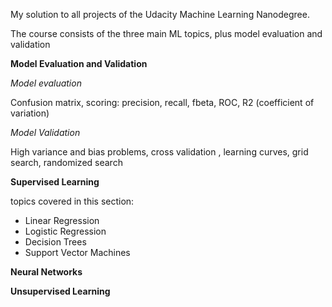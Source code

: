 My solution to all projects of the Udacity Machine Learning Nanodegree.

The course consists of the three main ML topics, plus model evaluation and validation

**Model Evaluation and Validation**

 *Model evaluation*
 
 Confusion matrix, scoring: precision, recall, fbeta, ROC, R2 (coefficient of variation)
 
 *Model Validation*
 
 High variance and bias problems, cross validation , learning curves, grid search, randomized search
 
**Supervised Learning**

topics covered in this section:
  * Linear Regression
  * Logistic Regression
  * Decision Trees
  * Support Vector Machines

**Neural Networks**


**Unsupervised Learning**
